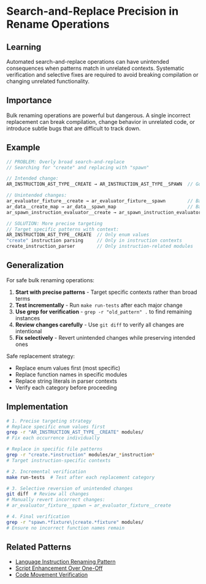 # Search-and-Replace Precision in Rename Operations

## Learning
Automated search-and-replace operations can have unintended consequences when patterns match in unrelated contexts. Systematic verification and selective fixes are required to avoid breaking compilation or changing unrelated functionality.

## Importance
Bulk renaming operations are powerful but dangerous. A single incorrect replacement can break compilation, change behavior in unrelated code, or introduce subtle bugs that are difficult to track down.

## Example
```c
// PROBLEM: Overly broad search-and-replace
// Searching for "create" and replacing with "spawn"

// Intended change:
AR_INSTRUCTION_AST_TYPE__CREATE → AR_INSTRUCTION_AST_TYPE__SPAWN  // Good

// Unintended changes:
ar_evaluator_fixture__create → ar_evaluator_fixture__spawn        // Bad: Wrong function
ar_data__create_map → ar_data__spawn_map                          // Bad: Wrong function  
ar_spawn_instruction_evaluator__create → ar_spawn_instruction_evaluator__spawn  // Bad: Constructor

// SOLUTION: More precise targeting
// Target specific patterns with context:
AR_INSTRUCTION_AST_TYPE__CREATE  // Only enum values
"create" instruction parsing     // Only in instruction contexts
create_instruction_parser        // Only instruction-related modules
```

## Generalization
For safe bulk renaming operations:

1. **Start with precise patterns** - Target specific contexts rather than broad terms
2. **Test incrementally** - Run `make run-tests` after each major change
3. **Use grep for verification** - `grep -r "old_pattern" .` to find remaining instances
4. **Review changes carefully** - Use `git diff` to verify all changes are intentional
5. **Fix selectively** - Revert unintended changes while preserving intended ones

Safe replacement strategy:
- Replace enum values first (most specific)
- Replace function names in specific modules
- Replace string literals in parser contexts
- Verify each category before proceeding

## Implementation
```bash
# 1. Precise targeting strategy
# Replace specific enum values first
grep -r "AR_INSTRUCTION_AST_TYPE__CREATE" modules/
# Fix each occurrence individually

# Replace in specific file patterns
grep -r "create.*instruction" modules/ar_*instruction*
# Target instruction-specific contexts

# 2. Incremental verification
make run-tests  # Test after each replacement category

# 3. Selective reversion of unintended changes
git diff  # Review all changes
# Manually revert incorrect changes:
# ar_evaluator_fixture__spawn → ar_evaluator_fixture__create

# 4. Final verification
grep -r "spawn.*fixture\|create.*fixture" modules/
# Ensure no incorrect function names remain
```

## Related Patterns
- [Language Instruction Renaming Pattern](language-instruction-renaming-pattern.md)
- [Script Enhancement Over One-Off](script-enhancement-over-one-off.md)
- [Code Movement Verification](code-movement-verification.md)
